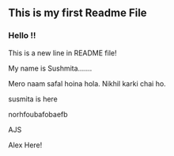 ## This is my first Readme File

### Hello !!

This is a new line in README file!



My name is Sushmita.......

Mero naam safal hoina hola.
Nikhil karki chai ho.

susmita is here


norhfoubafobaefb

AJS

Alex Here!